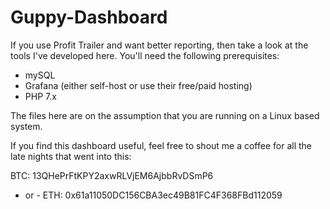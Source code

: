 # Guppy-Dashboard

If you use Profit Trailer and want better reporting, then take a look at the tools I've developed here. You'll need the following prerequisites:

- mySQL
- Grafana (either self-host or use their free/paid hosting)
- PHP 7.x

The files here are on the assumption that you are running on a Linux based system.

If you find this dashboard useful, feel free to shout me a coffee for all the late nights that went into this:

BTC: 13QHePrFtKPY2axwRLVjEM6AjbbRvDSmP6
- or -
ETH: 0x61a11050DC156CBA3ec49B81FC4F368FBd112059
